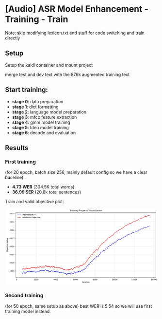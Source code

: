 # [Audio] ASR Model Enhancement - Training - Train

Note: skip modifying lexicon.txt and stuff for code switching and train directly

## Setup
Setup the kaldi container and mount project

merge test and dev text with the 876k augmented training text

## Start training:
- **stage 0**: data preparation
- **stage 1**: dict formatting
- **stage 2**: language model preparation
- **stage 3**: mfcc feature extraction
- **stage 4**: gmm model training
- **stage 5**: tdnn model training
- **stage 6**: decode and evaluation

## Results

### First training
(for 20 epoch, batch size 256, mainly default config so we have a clear baseline):
* **4.73 WER** (304.5K total words)
* **36.99 SER** (20.8k total sentences)

Train and valid objective plot:

![Image](../images/data/11.png)

### Second training
(for 50 epoch, same setup as above) best WER is 5.54 so we will use first training model instead.
